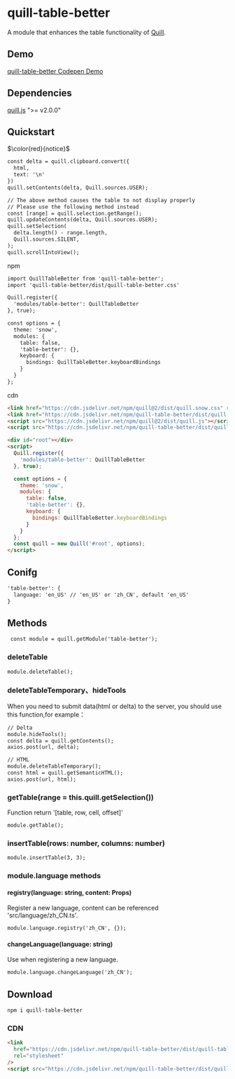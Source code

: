 # quill-table-better
A module that enhances the table functionality of [Quill](https://quilljs.com/).

## Demo
[quill-table-better Codepen Demo](https://codepen.io/attoae/pen/WNBGjZp)

## Dependencies
[quill.js](https://quilljs.com/) ">= v2.0.0"

## Quickstart
$\color{red}{notice}$
```html
const delta = quill.clipboard.convert({
  html,
  text: '\n'
})
quill.setContents(delta, Quill.sources.USER);

// The above method causes the table to not display properly
// Please use the following method instead
const [range] = quill.selection.getRange();
quill.updateContents(delta, Quill.sources.USER);
quill.setSelection(
  delta.length() - range.length,
  Quill.sources.SILENT,
);
quill.scrollIntoView();
```

npm
```html
import QuillTableBetter from 'quill-table-better';
import 'quill-table-better/dist/quill-table-better.css'

Quill.register({
  'modules/table-better': QuillTableBetter
}, true);

const options = {
  theme: 'snow',
  modules: {
    table: false,
    'table-better': {},
    keyboard: {
      bindings: QuillTableBetter.keyboardBindings
    }
  }
};
```
cdn
```html
<link href="https://cdn.jsdelivr.net/npm/quill@2/dist/quill.snow.css" rel="stylesheet" />
<link href="https://cdn.jsdelivr.net/npm/quill-table-better/dist/quill-table-better.css" rel="stylesheet" />
<script src="https://cdn.jsdelivr.net/npm/quill@2/dist/quill.js"></script>
<script src="https://cdn.jsdelivr.net/npm/quill-table-better/dist/quill-table-better.js"></script>

<div id="root"></div>
<script>
  Quill.register({
    'modules/table-better': QuillTableBetter
  }, true);

  const options = {
    theme: 'snow',
    modules: {
      table: false,
      'table-better': {},
      keyboard: {
        bindings: QuillTableBetter.keyboardBindings
      }
    }
  };
  const quill = new Quill('#root', options);
</script>
```

## Conifg
```html
'table-better': {
  language: 'en_US' // 'en_US' or 'zh_CN', default 'en_US'
}
```

## Methods
```html
 const module = quill.getModule('table-better');
```
### deleteTable
```
module.deleteTable();
```
### deleteTableTemporary、hideTools
When you need to submit data(html or delta) to the server, you should use this function,for example：
```html
// Delta
module.hideTools();
const delta = quill.getContents();
axios.post(url, delta);
```

```html
// HTML
module.deleteTableTemporary();
const html = quill.getSemanticHTML();
axios.post(url, html);
```
### getTable(range = this.quill.getSelection())
Function return '[table, row, cell, offset]'
```html
module.getTable();
```
### insertTable(rows: number, columns: number)
```html
module.insertTable(3, 3);
```
### module.language methods
#### registry(language: string, content: Props)
Register a new language,
content can be referenced 'src/language/zh_CN.ts'.
```html
module.language.registry('zh_CN', {});
```
#### changeLanguage(language: string)
Use when registering a new language.
```html
module.language.changeLanguage('zh_CN');
```

## Download
```html
npm i quill-table-better
```

### CDN
```html
<link
  href="https://cdn.jsdelivr.net/npm/quill-table-better/dist/quill-table-better.css"
  rel="stylesheet"
/>
<script src="https://cdn.jsdelivr.net/npm/quill-table-better/dist/quill-table-better.js"></script>
```